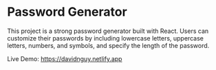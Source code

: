 # Password Generator

This project is a strong password generator built with React. Users can customize their passwords by including lowercase letters, uppercase letters, numbers, and symbols, and specify the length of the password.

Live Demo: https://davidnguy.netlify.app
